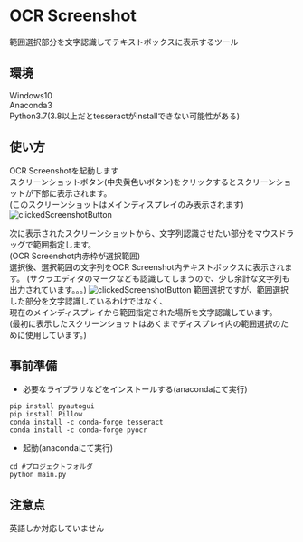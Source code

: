 # OCR Screenshot
範囲選択部分を文字認識してテキストボックスに表示するツール

## 環境
Windows10    
Anaconda3    
Python3.7(3.8以上だとtesseractがinstallできない可能性がある)

## 使い方
OCR Screenshotを起動します    
スクリーンショットボタン(中央黄色いボタン)をクリックするとスクリーンショットが下部に表示されます。    
(このスクリーンショットはメインディスプレイのみ表示されます)
![clickedScreenshotButton](./readme/images/clickedScreenshotButton.PNG)

次に表示されたスクリーンショットから、文字列認識させたい部分をマウスドラッグで範囲指定します。    
(OCR Screenshot内赤枠が選択範囲)    
選択後、選択範囲の文字列をOCR Screenshot内テキストボックスに表示されます。
(サクラエディタのマークなども認識してしまうので、少し余計な文字列も出力されています。。。)
![clickedScreenshotButton](./readme/images/selectArea.png)
範囲選択ですが、範囲選択した部分を文字認識しているわけではなく、  
現在のメインディスプレイから範囲指定された場所を文字認識しています。  
(最初に表示したスクリーンショットはあくまでディスプレイ内の範囲選択のために使用しています。)

## 事前準備
- 必要なライブラリなどをインストールする(anacondaにて実行)

```cmd:anacondaTerminal
pip install pyautogui
pip install Pillow
conda install -c conda-forge tesseract
conda install -c conda-forge pyocr
```

- 起動(anacondaにて実行)

```cmd:anacondaTerminal
cd #プロジェクトフォルダ
python main.py
```

## 注意点
英語しか対応していません